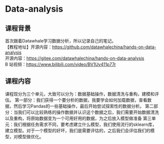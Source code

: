 # Data-analysis
## 课程背景
首次跟着Datawhale学习数据分析，所以记录自己的笔记。      
【教程地址】开源内容：https://github.com/datawhalechina/hands-on-data-analysis    
开源内容：https://gitee.com/datawhalechina/hands-on-data-analysis   
B 站视频：https://www.bilibili.com/video/BV1Uv411p77r    
## 课程内容
课程现分为三个单元，大致可以分为：数据基础操作，数据清洗与重构，建模和评估。
第一部分：我们获得一个要分析的数据，我要学会如何加载数据，查看数据，然后学习Pandas的一些基础操作，最后开始尝试探索性的数据分析。
第二部分：当我们可以比较熟练的操作数据并认识这个数据之后，我们需要开始数据清洗以及重构，将原始数据变为一个可用好用的数据，为之后放入模型做准备
第三单元：我们根据任务需求不同，要考虑建立什么模型，我们使用流行的sklearn库，建立模型。对于一个模型的好坏，我们是需要评估的，之后我们会评估我们的模型，对模型做优化。
